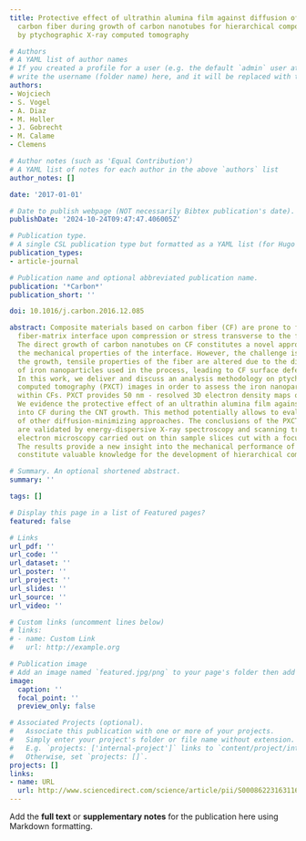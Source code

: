 ```yaml
---
title: Protective effect of ultrathin alumina film against diffusion of iron into
  carbon fiber during growth of carbon nanotubes for hierarchical composites investigated
  by ptychographic X-ray computed tomography

# Authors
# A YAML list of author names
# If you created a profile for a user (e.g. the default `admin` user at `content/authors/admin/`), 
# write the username (folder name) here, and it will be replaced with their full name and linked to their profile.
authors:
- Wojciech
- S. Vogel
- A. Diaz
- M. Holler
- J. Gobrecht
- M. Calame
- Clemens

# Author notes (such as 'Equal Contribution')
# A YAML list of notes for each author in the above `authors` list
author_notes: []

date: '2017-01-01'

# Date to publish webpage (NOT necessarily Bibtex publication's date).
publishDate: '2024-10-24T09:47:47.406005Z'

# Publication type.
# A single CSL publication type but formatted as a YAML list (for Hugo requirements).
publication_types:
- article-journal

# Publication name and optional abbreviated publication name.
publication: '*Carbon*'
publication_short: ''

doi: 10.1016/j.carbon.2016.12.085

abstract: Composite materials based on carbon fiber (CF) are prone to failure at the
  fiber-matrix interface upon compression or stress transverse to the fiber axis.
  The direct growth of carbon nanotubes on CF constitutes a novel approach to enhance
  the mechanical properties of the interface. However, the challenge is that, during
  the growth, tensile properties of the fiber are altered due to the diffusion effect
  of iron nanoparticles used in the process, leading to CF surface defect formation.
  In this work, we deliver and discuss an analysis methodology on ptychographic X-ray
  computed tomography (PXCT) images in order to assess the iron nanoparticle abundance
  within CFs. PXCT provides 50 nm - resolved 3D electron density maps of the CFs.
  We evidence the protective effect of an ultrathin alumina film against iron infiltration
  into CF during the CNT growth. This method potentially allows to evaluate the efficiency
  of other diffusion-minimizing approaches. The conclusions of the PXCT examination
  are validated by energy-dispersive X-ray spectroscopy and scanning transmission
  electron microscopy carried out on thin sample slices cut with a focused ion beam.
  The results provide a new insight into the mechanical performance of CFs and therefore
  constitute valuable knowledge for the development of hierarchical composites.

# Summary. An optional shortened abstract.
summary: ''

tags: []

# Display this page in a list of Featured pages?
featured: false

# Links
url_pdf: ''
url_code: ''
url_dataset: ''
url_poster: ''
url_project: ''
url_slides: ''
url_source: ''
url_video: ''

# Custom links (uncomment lines below)
# links:
# - name: Custom Link
#   url: http://example.org

# Publication image
# Add an image named `featured.jpg/png` to your page's folder then add a caption below.
image:
  caption: ''
  focal_point: ''
  preview_only: false

# Associated Projects (optional).
#   Associate this publication with one or more of your projects.
#   Simply enter your project's folder or file name without extension.
#   E.g. `projects: ['internal-project']` links to `content/project/internal-project/index.md`.
#   Otherwise, set `projects: []`.
projects: []
links:
- name: URL
  url: http://www.sciencedirect.com/science/article/pii/S0008622316311629
---
```


Add the **full text** or **supplementary notes** for the publication here using Markdown formatting.
